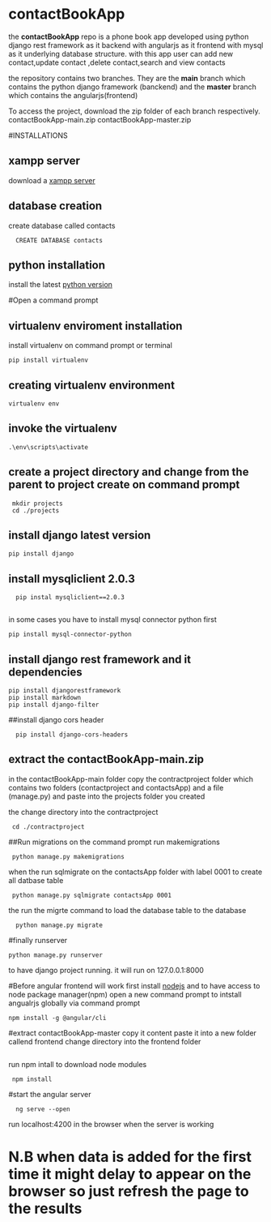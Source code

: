 # contactBookApp
the **contactBookApp** repo is a phone book app developed using python django rest framework as it backend with angularjs as it frontend with mysql as it underlying database structure. with this app user can add new contact,update contact ,delete contact,search and view contacts

the repository contains two branches. They are the **main** branch which contains the python django framework (banckend) and the **master** branch which contains the angularjs(frontend)

To access the project, download the zip folder of each branch respectively.
contactBookApp-main.zip
contactBookApp-master.zip

#INSTALLATIONS
## xampp server
download a [xampp server](https://www.apachefriends.org/) 

## database creation
create database called contacts
```
  CREATE DATABASE contacts
```
## python installation
install the latest [python version](https://www.python.org/)

#Open a command prompt

## virtualenv enviroment installation
install virtualenv on command prompt or terminal
```
pip install virtualenv
```

## creating virtualenv environment

```
virtualenv env
```

## invoke the virtualenv 
```
.\env\scripts\activate
```
## create a project directory and change from the parent to project create on command prompt
```
 mkdir projects
 cd ./projects
```
## install django latest version 
```
pip install django

```
## install mysqliclient 2.0.3
```
  pip instal mysqliclient==2.0.3
  
 ```
 in some cases you have to install mysql connector python first
 ```
 pip install mysql-connector-python
 ```
## install django rest framework and it dependencies
```
pip install djangorestframework
pip install markdown
pip install django-filter
```
##install django cors header
```
  pip install django-cors-headers
```
## extract the contactBookApp-main.zip
 in the contactBookApp-main folder copy the contractproject folder which contains two folders (contactproject and contactsApp) and a file (manage.py) and paste into the projects folder you created
 
 the change directory into the contractproject 
 ```
  cd ./contractproject
 ```
 
 ##Run migrations
 on the command prompt run makemigrations
 
 ```
  python manage.py makemigrations
 ```
 when the run sqlmigrate on the contactsApp folder with label 0001 to create all datbase table
 ```
  python manage.py sqlmigrate contactsApp 0001
 ```
 the run the migrte command to load the database table to the database
 
 ```
   python manage.py migrate
 ```
 #finally runserver
 ```
 python manage.py runserver
 ```
 to have django project running.
 it will run on 127.0.0.1:8000
 
 #Before angular frontend will work
 first install [nodejs](https://nodejs.org/en/download) and to have access to node package manager(npm)
 open a new command prompt to intstall angualrjs  globally via command prompt
 ```
 npm install -g @angular/cli
 ```
 #extract contactBookApp-master copy it content paste it into a new  folder callend frontend
  change directory into the frontend folder
  ``` cd ./frontend
  ```
  run npm intall to download node modules
  ```
   npm install
  ```
 #start the angular server
 ```
   ng serve --open
 ```
run localhost:4200 in the browser when the server is working

# N.B when data is added for the first time it might delay to appear on the browser so just refresh the page to the results
